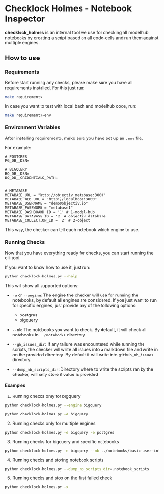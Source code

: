 # Checklock Holmes - Notebook Inspector

**checklock_holmes** is an internal tool we use for checking all modelhub notebooks by creating a script based on
all code-cells and run them against multiple engines.


## How to use

### Requirements

Before start running any checks, please make sure you have all requirements installed. For this just run:

```bash
make requirements
```

In case you want to test with local bach and modelhub code, run:

```bash
make requirements-env
```

### Environment Variables

After installing requirements, make sure you have set up an `.env` file.

For example:
```text
# POSTGRES
PG_DB__DSN=

# BIGQUERY
BQ_DB__DSN=
BQ_DB__CREDENTIALS_PATH=


# METABASE
METABASE_URL = "http://objectiv_metabase:3000"
METABASE_WEB_URL = "http://localhost:3000"
METABASE_USERNAME = "demo@objectiv.io"
METABASE_PASSWORD = "metabase1"
METABASE_DASHBOARD_ID = '1' # 1-model-hub
METABASE_DATABASE_ID = '2' # objectiv database
METABASE_COLLECTION_ID = '2' # 2-object
```
This way, the checker can tell each notebook which engine to use.

### Running Checks

Now that you have everything ready for checks, you can start running the cli-tool.

If you want to know how to use it, just run:

```bash
python checklock-holmes.py --help
```

This will show all supported options:
* `-e` or `--engine`: The engine the checker will use for running the notebooks, by default all engines are considered.
  If you just want to run for specific engines, just provide any of the following options:
  * postgres
  * bigquery

* `--nb`: The notebooks you want to check. By default, it will check all notebooks in `../notebooks` directory
* `--gh_issues_dir`: If any failure was encountered while running the scripts, the checker will write all issues into 
   a markdown file and write in on the provided directory. By default it will write into `github_nb_issues` directory.
* `--dump_nb_scripts_dir`: Directory where to write the scripts ran by the checker, will only store if value is provided

#### Examples

1. Running checks only for bigquery

```bash
python checklock-holmes.py --engine bigquery
```

```bash
python checklock-holmes.py -e bigquery
```

2. Running checks only for multiple engines

```bash
python checklock-holmes.py -e bigquery -e postgres
```

3. Running checks for bigquery and specific notebooks

```bash
python checklock-holmes.py -e bigquery --nb ../notebooks/basic-user-intent.ipynb --nb ../notebooks/product-analytics.ipynb
```

4. Running checks and storing notebook scripts

```bash
python checklock-holmes.py --dump_nb_scripts_dir=.notebook_scripts
```

5. Running checks and stop on the first failed check
```bash
python checklock-holmes.py -x 
```
